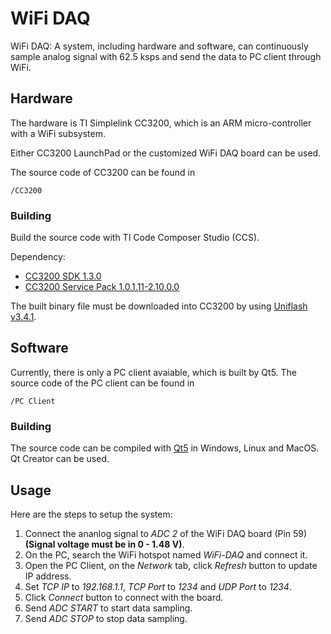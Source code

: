 # WiFi DAQ

WiFi DAQ: A system, including hardware and software, can continuously sample analog signal with 62.5 ksps and send the data to PC client through WiFi.

## Hardware

The hardware is TI Simplelink CC3200, which is an ARM micro-controller with a WiFi subsystem.

Either CC3200 LaunchPad or the customized WiFi DAQ board can be used.

The source code of CC3200 can be found in

```
/CC3200
```

### Building

Build the source code with TI Code Composer Studio (CCS).

Dependency:

* [CC3200 SDK 1.3.0](http://www.ti.com/tool/CC3200SDK)
* [CC3200 Service Pack 1.0.1.11-2.10.0.0](http://www.ti.com/tool/CC3200SDK)

The built binary file must be downloaded into CC3200 by using [Uniflash v3.4.1](http://www.ti.com/tool/UNIFLASH).

## Software

Currently, there is only a PC client avaiable, which is built by Qt5.
The source code of the PC client can be found in

```
/PC Client
```

### Building

The source code can be compiled with [Qt5](https://www.qt.io/) in Windows, Linux and MacOS. Qt Creator can be used.

## Usage

Here are the steps to setup the system:

1. Connect the ananlog signal to *ADC 2* of the WiFi DAQ board (Pin 59) **(Signal voltage must be in 0 - 1.48 V)**.
2. On the PC, search the WiFi hotspot named *WiFi-DAQ* and connect it.
3. Open the PC Client, on the *Network* tab, click *Refresh* button to update IP address.
4. Set *TCP IP* to *192.168.1.1*, *TCP Port* to *1234* and *UDP Port* to *1234*.
5. Click *Connect* button to connect with the board.
6. Send *ADC START* to start data sampling.
7. Send *ADC STOP* to stop data sampling. 
